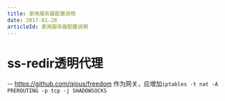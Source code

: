 ```yaml
---
title: 家用服务器配置说明
date: 2017-01-28
articleId: 家用服务器配置说明
---
```

# ss-redir透明代理
-- https://github.com/qious/freedom
作为网关，应增加`iptables -t nat -A PREROUTING -p tcp -j SHADOWSOCKS`
